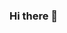### Hi there 👋

<!--
**Eliajahm93/Eliajahm93** is a ✨ _special_ ✨ repository because its `README.md` (this file) appears on your GitHub profile.

Here are some ideas to get you started:

- 🔭 I’m currently working on benefiting my students by gaining additional knowledge in all aspects of Game Design and Animation
- 🌱 I’m currently learning Game Design skills and Animation technology
- 👯 I’m looking to collaborate on any project or simulation
- 🤔 I’m looking for help with ...
- 💬 Ask me about ...
- 📫 How to reach me: ...
- 😄 Pronouns: ...
- ⚡ Fun fact: ...
-->
